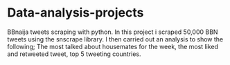 # Data-analysis-projects
BBnaija tweets scraping with python.
In this project i scraped 50,000 BBN tweets using the snscrape library. I then carried out an analysis to show the following; The most talked about housemates for the week, the most liked and retweeted tweet, top 5 tweeting countries.
